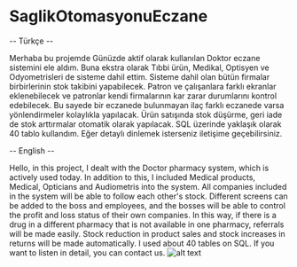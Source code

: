 # SaglikOtomasyonuEczane
-- Türkçe -- 

Merhaba bu projemde Günüzde aktif olarak kullanılan Doktor eczane sistemini ele aldım.
Buna ekstra olarak Tıbbi ürün, Medikal, Optisyen ve Odyometrisleri de sisteme dahil ettim.
Sisteme dahil olan bütün firmalar birbirlerinin stok takibini yapabilecek.
Patron ve çalışanlara farklı ekranlar eklenebilecek ve patronlar kendi firmalarının kar zarar durumlarını kontrol edebilecek.
Bu sayede bir eczanede bulunmayan ilaç farklı eczanede varsa yönlendirmeler kolaylıkla yapılacak.
Ürün satışında stok düşürme, geri iade de stok arttırmalar otomatik olarak yapılacak.
SQL üzerinde yaklaşık olarak 40 tablo kullandım. Eğer detaylı dinlemek isterseniz iletişime geçebilirsiniz.


-- English --

Hello, in this project, I dealt with the Doctor pharmacy system, which is actively used today.
In addition to this, I included Medical products, Medical, Opticians and Audiometris into the system.
All companies included in the system will be able to follow each other's stock.
Different screens can be added to the boss and employees, and the bosses will be able to control the profit and loss status of their own companies.
In this way, if there is a drug in a different pharmacy that is not available in one pharmacy, referrals will be made easily.
Stock reduction in product sales and stock increases in returns will be made automatically.
I used about 40 tables on SQL. If you want to listen in detail, you can contact us.
![alt text]([http://url/to/img.png](https://github.com/sahinmehmet3777/SaglikOtomasyonuEczane/blob/master/01.PNG))
